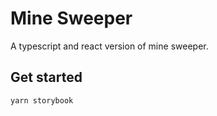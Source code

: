# Mine Sweeper

A typescript and react version of mine sweeper.

## Get started

```
yarn storybook
```
